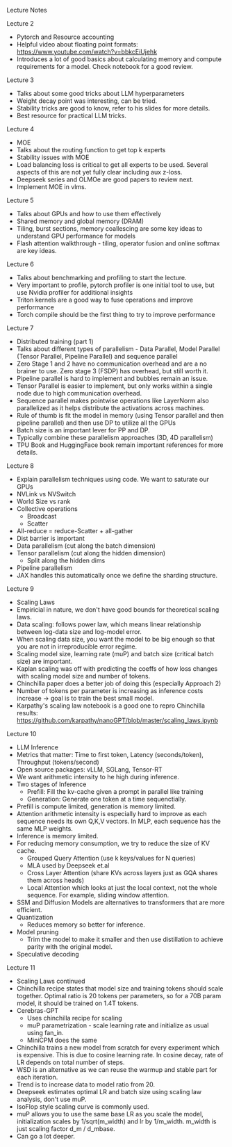 
Lecture Notes

Lecture 2
- Pytorch and Resource accounting
- Helpful video about floating point formats: https://www.youtube.com/watch?v=bbkcEiUjehk
- Introduces a lot of good basics about calculating memory and compute requirements for a model. Check notebook for a good review.

Lecture 3
- Talks about some good tricks about LLM hyperparameters
- Weight decay point was interesting, can be tried.
- Stability tricks are good to know, refer to his slides for more details.
- Best resource for practical LLM tricks.

Lecture 4
- MOE
- Talks about the routing function to get top k experts
- Stability issues with MOE
- Load balancing loss is critical to get all experts to be used. Several aspects of this are not yet fully clear including aux z-loss.
- Deepseek series and OLMOe are good papers to review next.
- Implement MOE in vlms.

Lecture 5
- Talks about GPUs and how to use them effectively
- Shared memory and global memory (DRAM)
- Tiling, burst sections, memory coallescing are some key ideas to understand GPU performance for models
- Flash attention walkthrough - tiling, operator fusion and online softmax are key ideas.

Lecture 6
- Talks about benchmarking and profiling to start the lecture.
- Very important to profile, pytorch profiler is one initial tool to use, but use Nvidia profiler for additional insights
- Triton kernels are a good way to fuse operations and improve performance
- Torch compile should be the first thing to try to improve performance

Lecture 7
- Distributed training (part 1)
- Talks about different types of parallelism - Data Parallel, Model Parallel (Tensor Parallel, Pipeline Parallel) and sequence parallel
- Zero Stage 1 and 2 have no communication overhead and are a no brainer to use. Zero stage 3 (FSDP) has overhead, but still worth it.
- Pipeline parallel is hard to implement and bubbles remain an issue.
- Tensor Parallel is easier to implement, but only works within a single node due to high communication overhead.
- Sequence parallel makes pointwise operations like LayerNorm also parallelized as it helps distribute the activations across machines.
- Rule of thumb is fit the model in memory (using Tensor parallel and then pipeline parallel) and then use DP to utilize all the GPUs
- Batch size is an important lever for PP and DP.
- Typically combine these parallelism approaches (3D, 4D parallelism)
- TPU Book and HuggingFace book remain important references for more details.

Lecture 8
- Explain parallelism techniques using code.
We want to saturate our GPUs
- NVLink vs NVSwitch
- World Size vs rank
- Collective operations
    - Broadcast
    - Scatter
- All-reduce = reduce-Scatter + all-gather
- Dist barrier is important
- Data parallelism (cut along the batch dimension)
- Tensor parallelism (cut along the hidden dimension)
    - Split along the hidden dims
- Pipeline parallelism
- JAX handles this automatically once we define the sharding structure.

Lecture 9
- Scaling Laws
- Empiricial in nature, we don't have good bounds for theoretical scaling laws.
- Data scaling: follows power law, which means linear relationship between log-data size and log-model error.
- When scaling data size, you want the model to be big enough so that you are not in irreproducible error regime.
- Scaling model size, learning rate (muP) and batch size (critical batch size) are important.
- Kaplan scaling was off with predicting the coeffs of how loss changes with scaling model size and number of tokens.
- Chinchilla paper does a better job of doing this (especially Approach 2)
- Number of tokens per parameter is increasing as inference costs increase -> goal is to train the best small model.
- Karpathy's scaling law notebook is a good one to repro Chinchilla results: https://github.com/karpathy/nanoGPT/blob/master/scaling_laws.ipynb

Lecture 10
- LLM Inference
- Metrics that matter: Time to first token, Latency (seconds/token), Throughput (tokens/second)
- Open source packages: vLLM, SGLang, Tensor-RT
- We want arithmetic intensity to he high during inference.
- Two stages of Inference
  - Prefill: Fill the kv-cache given a prompt in parallel like training
  - Generation: Generate one token at a time sequenctially.
- Prefill is compute limited, generation is memory limited.
- Attention arithmetic intensity is especially hard to improve as each sequence needs its own Q,K,V vectors. In MLP, each sequence has the same MLP weights.
- Inference is memory limited.
- For reducing memory consumption, we try to reduce the size of KV cache.
    - Grouped Query Attention (use k keys/values for N queries)
    - MLA used by Deepseek et.al
    - Cross Layer Attention (share KVs across layers just as GQA shares them across heads)
    - Local Attention which looks at just the local context, not the whole sequence. For example, sliding window attention.
- SSM and Diffusion Models are alternatives to transformers that are more efficient.
- Quantization
   - Reduces memory so better for inference.
- Model pruning
   - Trim the model to make it smaller and then use distillation to achieve parity with the original model.
- Speculative decoding

Lecture 11
- Scaling Laws continued
- Chinchilla recipe states that model size and training tokens should scale together. Optimal ratio is 20 tokens per parameters, so for a 70B param model, it should be trained on 1.4T tokens.
- Cerebras-GPT
  - Uses chinchilla recipe for scaling
  - muP parametrization - scale learning rate and initialize as usual using fan_in.
  - MiniCPM does the same
- Chinchilla trains a new model from scratch for every experiment which is expensive. This is due to cosine learning rate. In cosine decay, rate of LR depends on total number of steps.
- WSD is an alternative as we can reuse the warmup and stable part for each iteration.
- Trend is to increase data to model ratio from 20.
- Deepseek estimates optimal LR and batch size using scaling law analysis, don't use muP.
- IsoFlop style scaling curve is commonly used.
- muP allows you to use the same base LR as you scale the model, initialization scales by 1/sqrt(m_width) and lr by 1/m_width. m_width is just scaling factor d_m / d_mbase.
- Can go a lot deeper.
